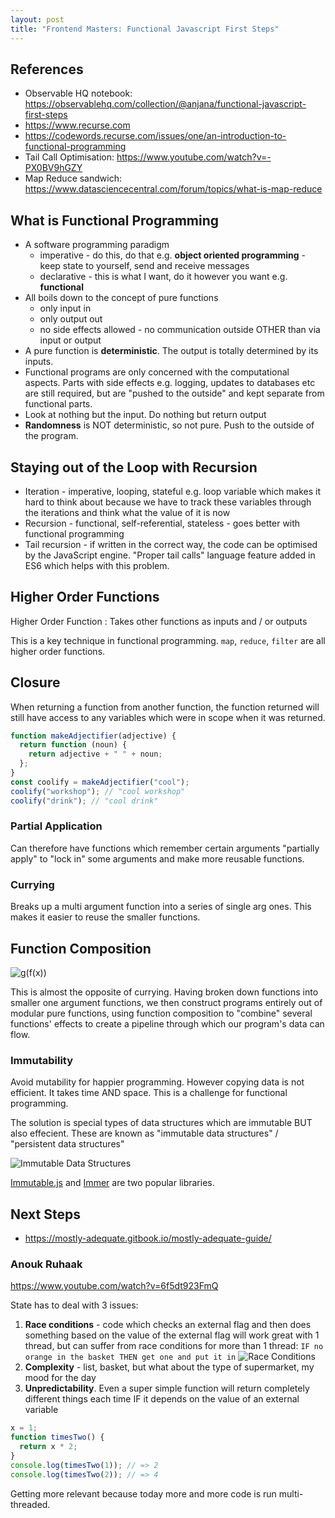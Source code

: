 ```yaml
---
layout: post
title: "Frontend Masters: Functional Javascript First Steps"
---
```


## References

- Observable HQ notebook: https://observablehq.com/collection/@anjana/functional-javascript-first-steps
- https://www.recurse.com
- https://codewords.recurse.com/issues/one/an-introduction-to-functional-programming
- Tail Call Optimisation: https://www.youtube.com/watch?v=-PX0BV9hGZY
- Map Reduce sandwich: https://www.datasciencecentral.com/forum/topics/what-is-map-reduce

## What is Functional Programming

- A software programming paradigm
  - imperative - do this, do that e.g. **object oriented programming** - keep state to yourself, send and receive messages
  - declarative - this is what I want, do it however you want e.g. **functional**
- All boils down to the concept of pure functions
  - only input in
  - only output out
  - no side effects allowed - no communication outside OTHER than via input or output
- A pure function is **deterministic**. The output is totally determined by its inputs.
- Functional programs are only concerned with the computational aspects. Parts with side effects e.g. logging, updates to databases etc are still required, but are "pushed to the outside" and kept separate from functional parts.
- Look at nothing but the input. Do nothing but return output
- **Randomness** is NOT deterministic, so not pure. Push to the outside of the program.

## Staying out of the Loop with Recursion

- Iteration - imperative, looping, stateful e.g. loop variable which makes it hard to think about because we have to track these variables through the iterations and think what the value of it is now
- Recursion - functional, self-referential, stateless - goes better with functional programming
- Tail recursion - if written in the correct way, the code can be optimised by the JavaScript engine. "Proper tail calls" language feature added in ES6 which helps with this problem.

## Higher Order Functions

Higher Order Function
: Takes other functions as inputs and / or outputs

This is a key technique in functional programming. `map`, `reduce`, `filter` are all higher order functions.

## Closure

When returning a function from another function, the function returned will still have access to any variables which were in scope when it was returned.

```js
function makeAdjectifier(adjective) {
  return function (noun) {
    return adjective + " " + noun;
  };
}
const coolify = makeAdjectifier("cool");
coolify("workshop"); // "cool workshop"
coolify("drink"); // "cool drink"
```

### Partial Application

Can therefore have functions which remember certain arguments "partially apply" to "lock in" some arguments and make more reusable functions.

### Currying

Breaks up a multi argument function into a series of single arg ones. This makes it easier to reuse the smaller functions.

## Function Composition

![g(f(x))](https://res.cloudinary.com/infuerno/image/upload/v1632258844/screenshots/functional-programming-kuyguk.png)

This is almost the opposite of currying. Having broken down functions into smaller one argument functions, we then construct programs entirely out of modular pure functions, using function composition to "combine" several functions' effects to create a pipeline through which our program's data can flow.

### Immutability

Avoid mutability for happier programming. However copying data is not efficient. It takes time AND space. This is a challenge for functional programming.

The solution is special types of data structures which are immutable BUT also effecient. These are known as "immutable data structures" / "persistent data structures"

![Immutable Data Structures](https://res.cloudinary.com/infuerno/image/upload/v1632346970/screenshots/immutable-data-structures-ntwsjh.png)

[Immutable.js](https://immutable-js.com/) and [Immer](https://immerjs.github.io/immer/) are two popular libraries.

## Next Steps

- https://mostly-adequate.gitbook.io/mostly-adequate-guide/

### Anouk Ruhaak

https://www.youtube.com/watch?v=6f5dt923FmQ

State has to deal with 3 issues:

1. **Race conditions** - code which checks an external flag and then does something based on the value of the external flag will work great with 1 thread, but can suffer from race conditions for more than 1 thread: `IF no orange in the basket THEN get one and put it in`
   ![Race Conditions](https://res.cloudinary.com/infuerno/image/upload/v1632515934/screenshots/202109242134-race-conditions_a64rec.png)
2. **Complexity** - list, basket, but what about the type of supermarket, my mood for the day
3. **Unpredictability**. Even a super simple function will return completely different things each time IF it depends on the value of an external variable

```js
x = 1;
function timesTwo() {
  return x * 2;
}
console.log(timesTwo(1)); // => 2
console.log(timesTwo(2)); // => 4
```

Getting more relevant because today more and more code is run multi-threaded.
